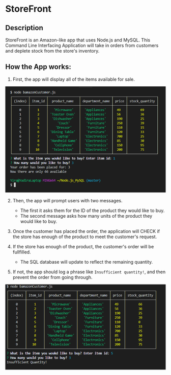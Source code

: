 # StoreFront

## Description
StoreFront is an Amazon-like app that uses Node.js and MySQL. This Command Line Interfacing Application will take in orders from customers and deplete stock from the store's inventory.

## How the App works:

1. First, the app will display all of the items available for sale. 

![Image of initial inventory](/Images/app.png)

2. Then, the app will prompt users with two messages.
    * The first it asks them for the ID of the product they would like to buy.
    * The second message asks how many units of the product they would like to buy.

3. Once the customer has placed the order, the application will CHECK if the store has enough of the product to meet the customer's request.

4. If the store has enough of the product, the customer's order will be fullfilled.
    * The SQL database will update to reflect the remaining quantity.

5. If not, the app should log a phrase like `Insufficient quantity!`, and then prevent the order from going through.

![Image of initial inventory](/Images/none.png)
